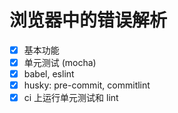# 浏览器中的错误解析

- [x] 基本功能
- [x] 单元测试 (mocha)
- [x] babel, eslint
- [x] husky: pre-commit, commitlint
- [x] ci 上运行单元测试和 lint